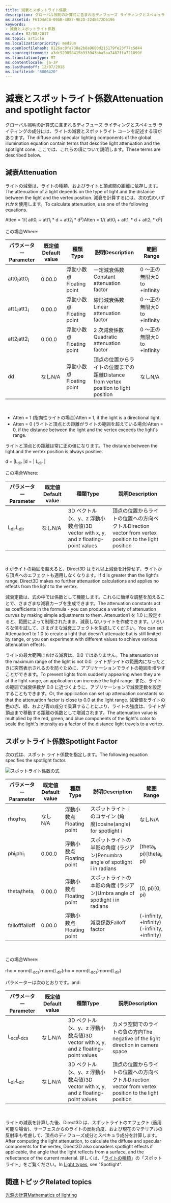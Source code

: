 ```yaml
---
title: 減衰とスポットライト係数
description: グローバル照明の計算式に含まれるディフューズ ライティングとスペキュラ ライティングの成分には、ライトの減衰とスポットライト コーンを記述する項があります。
ms.assetid: F61D4ACB-09AB-4087-9E2D-224E472D6196
keywords:
- 減衰とスポットライト係数
ms.date: 02/08/2017
ms.topic: article
ms.localizationpriority: medium
ms.openlocfilehash: 8126ac8fa738a2b8a9680d215179fe23f77c5d44
ms.sourcegitcommit: a3dc929858415b933943bba5aa7487ffa721899f
ms.translationtype: MT
ms.contentlocale: ja-JP
ms.lasthandoff: 12/07/2018
ms.locfileid: "8806420"
---
```

# <a name="attenuation-and-spotlight-factor"></a><span data-ttu-id="09b4f-104">減衰とスポットライト係数</span><span class="sxs-lookup"><span data-stu-id="09b4f-104">Attenuation and spotlight factor</span></span>


<span data-ttu-id="09b4f-105">グローバル照明の計算式に含まれるディフューズ ライティングとスペキュラ ライティングの成分には、ライトの減衰とスポットライト コーンを記述する項があります。</span><span class="sxs-lookup"><span data-stu-id="09b4f-105">The diffuse and specular lighting components of the global illumination equation contain terms that describe light attenuation and the spotlight cone.</span></span> <span data-ttu-id="09b4f-106">ここでは、これらの項について説明します。</span><span class="sxs-lookup"><span data-stu-id="09b4f-106">These terms are described below.</span></span>

## <a name="span-idattenuationspanspan-idattenuationspanspan-idattenuationspanattenuation"></a><span data-ttu-id="09b4f-107"><span id="Attenuation"></span><span id="attenuation"></span><span id="ATTENUATION"></span>減衰</span><span class="sxs-lookup"><span data-stu-id="09b4f-107"><span id="Attenuation"></span><span id="attenuation"></span><span id="ATTENUATION"></span>Attenuation</span></span>


<span data-ttu-id="09b4f-108">ライトの減衰は、ライトの種類、およびライトと頂点間の距離に依存します。</span><span class="sxs-lookup"><span data-stu-id="09b4f-108">The attenuation of a light depends on the type of light and the distance between the light and the vertex position.</span></span> <span data-ttu-id="09b4f-109">減衰を計算するには、次の式のいずれかを使用します。</span><span class="sxs-lookup"><span data-stu-id="09b4f-109">To calculate attenuation, use one of the following equations.</span></span>

<span data-ttu-id="09b4f-110">Atten = 1/( att0<sub>i</sub> + att1<sub>i</sub> \* d + att2<sub>i</sub> \* d²)</span><span class="sxs-lookup"><span data-stu-id="09b4f-110">Atten = 1/( att0<sub>i</sub> + att1<sub>i</sub> \* d + att2<sub>i</sub> \* d²)</span></span>

<span data-ttu-id="09b4f-111">この場合</span><span class="sxs-lookup"><span data-stu-id="09b4f-111">Where:</span></span>

| <span data-ttu-id="09b4f-112">パラメーター</span><span class="sxs-lookup"><span data-stu-id="09b4f-112">Parameter</span></span>        | <span data-ttu-id="09b4f-113">既定値</span><span class="sxs-lookup"><span data-stu-id="09b4f-113">Default value</span></span> | <span data-ttu-id="09b4f-114">種類</span><span class="sxs-lookup"><span data-stu-id="09b4f-114">Type</span></span>           | <span data-ttu-id="09b4f-115">説明</span><span class="sxs-lookup"><span data-stu-id="09b4f-115">Description</span></span>                                     | <span data-ttu-id="09b4f-116">範囲</span><span class="sxs-lookup"><span data-stu-id="09b4f-116">Range</span></span>          |
|------------------|---------------|----------------|-------------------------------------------------|----------------|
| <span data-ttu-id="09b4f-117">att0<sub>i</sub></span><span class="sxs-lookup"><span data-stu-id="09b4f-117">att0<sub>i</sub></span></span> | <span data-ttu-id="09b4f-118">0.0</span><span class="sxs-lookup"><span data-stu-id="09b4f-118">0.0</span></span>           | <span data-ttu-id="09b4f-119">浮動小数点</span><span class="sxs-lookup"><span data-stu-id="09b4f-119">Floating point</span></span> | <span data-ttu-id="09b4f-120">一定減衰係数</span><span class="sxs-lookup"><span data-stu-id="09b4f-120">Constant attenuation factor</span></span>                     | <span data-ttu-id="09b4f-121">0 ～正の無限大</span><span class="sxs-lookup"><span data-stu-id="09b4f-121">0 to +infinity</span></span> |
| <span data-ttu-id="09b4f-122">att1<sub>i</sub></span><span class="sxs-lookup"><span data-stu-id="09b4f-122">att1<sub>i</sub></span></span> | <span data-ttu-id="09b4f-123">0.0</span><span class="sxs-lookup"><span data-stu-id="09b4f-123">0.0</span></span>           | <span data-ttu-id="09b4f-124">浮動小数点</span><span class="sxs-lookup"><span data-stu-id="09b4f-124">Floating point</span></span> | <span data-ttu-id="09b4f-125">線形減衰係数</span><span class="sxs-lookup"><span data-stu-id="09b4f-125">Linear attenuation factor</span></span>                       | <span data-ttu-id="09b4f-126">0 ～正の無限大</span><span class="sxs-lookup"><span data-stu-id="09b4f-126">0 to +infinity</span></span> |
| <span data-ttu-id="09b4f-127">att2<sub>i</sub></span><span class="sxs-lookup"><span data-stu-id="09b4f-127">att2<sub>i</sub></span></span> | <span data-ttu-id="09b4f-128">0.0</span><span class="sxs-lookup"><span data-stu-id="09b4f-128">0.0</span></span>           | <span data-ttu-id="09b4f-129">浮動小数点</span><span class="sxs-lookup"><span data-stu-id="09b4f-129">Floating point</span></span> | <span data-ttu-id="09b4f-130">2 次減衰係数</span><span class="sxs-lookup"><span data-stu-id="09b4f-130">Quadratic attenuation factor</span></span>                    | <span data-ttu-id="09b4f-131">0 ～正の無限大</span><span class="sxs-lookup"><span data-stu-id="09b4f-131">0 to +infinity</span></span> |
| <span data-ttu-id="09b4f-132">d</span><span class="sxs-lookup"><span data-stu-id="09b4f-132">d</span></span>                | <span data-ttu-id="09b4f-133">なし</span><span class="sxs-lookup"><span data-stu-id="09b4f-133">N/A</span></span>           | <span data-ttu-id="09b4f-134">浮動小数点</span><span class="sxs-lookup"><span data-stu-id="09b4f-134">Floating point</span></span> | <span data-ttu-id="09b4f-135">頂点の位置からライトの位置までの距離</span><span class="sxs-lookup"><span data-stu-id="09b4f-135">Distance from vertex position to light position</span></span> | <span data-ttu-id="09b4f-136">なし</span><span class="sxs-lookup"><span data-stu-id="09b4f-136">N/A</span></span>            |

 

-   <span data-ttu-id="09b4f-137">Atten = 1 (指向性ライトの場合)</span><span class="sxs-lookup"><span data-stu-id="09b4f-137">Atten = 1, if the light is a directional light.</span></span>
-   <span data-ttu-id="09b4f-138">Atten = 0 (ライトと頂点との距離がライトの範囲を超えている場合)</span><span class="sxs-lookup"><span data-stu-id="09b4f-138">Atten = 0, if the distance between the light and the vertex exceeds the light's range.</span></span>

<span data-ttu-id="09b4f-139">ライトと頂点との距離は常に正の値になります。</span><span class="sxs-lookup"><span data-stu-id="09b4f-139">The distance between the light and the vertex position is always positive.</span></span>

<span data-ttu-id="09b4f-140">d = |L<sub>dir</sub> |</span><span class="sxs-lookup"><span data-stu-id="09b4f-140">d = | L<sub>dir</sub> |</span></span>

<span data-ttu-id="09b4f-141">この場合</span><span class="sxs-lookup"><span data-stu-id="09b4f-141">Where:</span></span>

| <span data-ttu-id="09b4f-142">パラメーター</span><span class="sxs-lookup"><span data-stu-id="09b4f-142">Parameter</span></span>       | <span data-ttu-id="09b4f-143">既定値</span><span class="sxs-lookup"><span data-stu-id="09b4f-143">Default value</span></span> | <span data-ttu-id="09b4f-144">種類</span><span class="sxs-lookup"><span data-stu-id="09b4f-144">Type</span></span>                                             | <span data-ttu-id="09b4f-145">説明</span><span class="sxs-lookup"><span data-stu-id="09b4f-145">Description</span></span>                                                 |
|-----------------|---------------|--------------------------------------------------|-------------------------------------------------------------|
| <span data-ttu-id="09b4f-146">L<sub>dir</sub></span><span class="sxs-lookup"><span data-stu-id="09b4f-146">L<sub>dir</sub></span></span> | <span data-ttu-id="09b4f-147">なし</span><span class="sxs-lookup"><span data-stu-id="09b4f-147">N/A</span></span>           | <span data-ttu-id="09b4f-148">3D ベクトル (x、y、z 浮動小数点値)</span><span class="sxs-lookup"><span data-stu-id="09b4f-148">3D vector with x, y, and z floating-point values</span></span> | <span data-ttu-id="09b4f-149">頂点の位置からライトの位置への方向ベクトル</span><span class="sxs-lookup"><span data-stu-id="09b4f-149">Direction vector from vertex position to the light position</span></span> |

 

<span data-ttu-id="09b4f-150">d がライトの範囲を超えると、Direct3D はそれ以上減衰を計算せず、ライトから頂点へのエフェクトも適用しなくなります。</span><span class="sxs-lookup"><span data-stu-id="09b4f-150">If d is greater than the light's range, Direct3D makes no further attenuation calculations and applies no effects from the light to the vertex.</span></span>

<span data-ttu-id="09b4f-151">減衰定数は、式の中では係数として機能します。これらに簡単な調整を加えることで、さまざまな減衰カーブを生成できます。</span><span class="sxs-lookup"><span data-stu-id="09b4f-151">The attenuation constants act as coefficients in the formula - you can produce a variety of attenuation curves by making simple adjustments to them.</span></span> <span data-ttu-id="09b4f-152">Attenuation1 を 1.0 に設定すると、範囲によって制限されたまま、減衰しないライトを作成できます。いろいろな値を試して、さまざまな減衰エフェクトを生成してください。</span><span class="sxs-lookup"><span data-stu-id="09b4f-152">You can set Attenuation1 to 1.0 to create a light that doesn't attenuate but is still limited by range, or you can experiment with different values to achieve various attenuation effects.</span></span>

<span data-ttu-id="09b4f-153">ライトの最大範囲における減衰は、0.0 ではありません。</span><span class="sxs-lookup"><span data-stu-id="09b4f-153">The attenuation at the maximum range of the light is not 0.0.</span></span> <span data-ttu-id="09b4f-154">ライトがライトの範囲内になったときに突然表示されるのを防ぐために、アプリケーションでライトの範囲を増やすことができます。</span><span class="sxs-lookup"><span data-stu-id="09b4f-154">To prevent lights from suddenly appearing when they are at the light range, an application can increase the light range.</span></span> <span data-ttu-id="09b4f-155">また、ライトの範囲で減衰係数が 0.0 に近づくように、アプリケーションで減衰定数を設定することもできます。</span><span class="sxs-lookup"><span data-stu-id="09b4f-155">Or, the application can set up attenuation constants so that the attenuation factor is close to 0.0 at the light range.</span></span> <span data-ttu-id="09b4f-156">減衰値をライトの色の赤、緑、および青の成分で乗算することにより、ライトの強度は、ライトが頂点まで移動する距離の係数として増減されます。</span><span class="sxs-lookup"><span data-stu-id="09b4f-156">The attenuation value is multiplied by the red, green, and blue components of the light's color to scale the light's intensity as a factor of the distance light travels to a vertex.</span></span>

## <a name="span-idspotlight-factorspanspan-idspotlight-factorspanspan-idspotlight-factorspanspotlight-factor"></a><span data-ttu-id="09b4f-157"><span id="Spotlight-Factor"></span><span id="spotlight-factor"></span><span id="SPOTLIGHT-FACTOR"></span>スポットライト係数</span><span class="sxs-lookup"><span data-stu-id="09b4f-157"><span id="Spotlight-Factor"></span><span id="spotlight-factor"></span><span id="SPOTLIGHT-FACTOR"></span>Spotlight Factor</span></span>


<span data-ttu-id="09b4f-158">次の式は、スポット ライト係数を指定します。</span><span class="sxs-lookup"><span data-stu-id="09b4f-158">The following equation specifies the spotlight factor.</span></span>

![スポットライト係数の式](images/dx8light9.png)

| <span data-ttu-id="09b4f-160">パラメーター</span><span class="sxs-lookup"><span data-stu-id="09b4f-160">Parameter</span></span>         | <span data-ttu-id="09b4f-161">既定値</span><span class="sxs-lookup"><span data-stu-id="09b4f-161">Default value</span></span> | <span data-ttu-id="09b4f-162">種類</span><span class="sxs-lookup"><span data-stu-id="09b4f-162">Type</span></span>           | <span data-ttu-id="09b4f-163">説明</span><span class="sxs-lookup"><span data-stu-id="09b4f-163">Description</span></span>                              | <span data-ttu-id="09b4f-164">範囲</span><span class="sxs-lookup"><span data-stu-id="09b4f-164">Range</span></span>                    |
|-------------------|---------------|----------------|------------------------------------------|--------------------------|
| <span data-ttu-id="09b4f-165">rho<sub>i</sub></span><span class="sxs-lookup"><span data-stu-id="09b4f-165">rho<sub>i</sub></span></span>   | <span data-ttu-id="09b4f-166">なし</span><span class="sxs-lookup"><span data-stu-id="09b4f-166">N/A</span></span>           | <span data-ttu-id="09b4f-167">浮動小数点</span><span class="sxs-lookup"><span data-stu-id="09b4f-167">Floating point</span></span> | <span data-ttu-id="09b4f-168">スポットライト i のコサイン (角度)</span><span class="sxs-lookup"><span data-stu-id="09b4f-168">cosine(angle) for spotlight i</span></span>            | <span data-ttu-id="09b4f-169">なし</span><span class="sxs-lookup"><span data-stu-id="09b4f-169">N/A</span></span>                      |
| <span data-ttu-id="09b4f-170">phi<sub>i</sub></span><span class="sxs-lookup"><span data-stu-id="09b4f-170">phi<sub>i</sub></span></span>   | <span data-ttu-id="09b4f-171">0.0</span><span class="sxs-lookup"><span data-stu-id="09b4f-171">0.0</span></span>           | <span data-ttu-id="09b4f-172">浮動小数点</span><span class="sxs-lookup"><span data-stu-id="09b4f-172">Floating point</span></span> | <span data-ttu-id="09b4f-173">スポットライトの半影の角度 (ラジアン)</span><span class="sxs-lookup"><span data-stu-id="09b4f-173">Penumbra angle of spotlight i in radians</span></span> | <span data-ttu-id="09b4f-174">\[theta<sub>i</sub>, pi)</span><span class="sxs-lookup"><span data-stu-id="09b4f-174">\[theta<sub>i</sub>, pi)</span></span> |
| <span data-ttu-id="09b4f-175">theta<sub>i</sub></span><span class="sxs-lookup"><span data-stu-id="09b4f-175">theta<sub>i</sub></span></span> | <span data-ttu-id="09b4f-176">0.0</span><span class="sxs-lookup"><span data-stu-id="09b4f-176">0.0</span></span>           | <span data-ttu-id="09b4f-177">浮動小数点</span><span class="sxs-lookup"><span data-stu-id="09b4f-177">Floating point</span></span> | <span data-ttu-id="09b4f-178">スポットライトの本影の角度 (ラジアン)</span><span class="sxs-lookup"><span data-stu-id="09b4f-178">Umbra angle of spotlight i in radians</span></span>    | <span data-ttu-id="09b4f-179">\[0, pi)</span><span class="sxs-lookup"><span data-stu-id="09b4f-179">\[0, pi)</span></span>                 |
| <span data-ttu-id="09b4f-180">falloff</span><span class="sxs-lookup"><span data-stu-id="09b4f-180">falloff</span></span>           | <span data-ttu-id="09b4f-181">0.0</span><span class="sxs-lookup"><span data-stu-id="09b4f-181">0.0</span></span>           | <span data-ttu-id="09b4f-182">浮動小数点</span><span class="sxs-lookup"><span data-stu-id="09b4f-182">Floating point</span></span> | <span data-ttu-id="09b4f-183">減衰係数</span><span class="sxs-lookup"><span data-stu-id="09b4f-183">Falloff factor</span></span>                           | <span data-ttu-id="09b4f-184">(-infinity, +infinity)</span><span class="sxs-lookup"><span data-stu-id="09b4f-184">(-infinity, +infinity)</span></span>   |

 

<span data-ttu-id="09b4f-185">この場合</span><span class="sxs-lookup"><span data-stu-id="09b4f-185">Where:</span></span>

<span data-ttu-id="09b4f-186">rho = norm(L<sub>dcs</sub>)<sup>.</sup>norm(L<sub>dir</sub>)</span><span class="sxs-lookup"><span data-stu-id="09b4f-186">rho = norm(L<sub>dcs</sub>)<sup>.</sup>norm(L<sub>dir</sub>)</span></span>

<span data-ttu-id="09b4f-187">パラメーターは次のとおりです。</span><span class="sxs-lookup"><span data-stu-id="09b4f-187">and:</span></span>

| <span data-ttu-id="09b4f-188">パラメーター</span><span class="sxs-lookup"><span data-stu-id="09b4f-188">Parameter</span></span>       | <span data-ttu-id="09b4f-189">既定値</span><span class="sxs-lookup"><span data-stu-id="09b4f-189">Default value</span></span> | <span data-ttu-id="09b4f-190">種類</span><span class="sxs-lookup"><span data-stu-id="09b4f-190">Type</span></span>                                             | <span data-ttu-id="09b4f-191">説明</span><span class="sxs-lookup"><span data-stu-id="09b4f-191">Description</span></span>                                                 |
|-----------------|---------------|--------------------------------------------------|-------------------------------------------------------------|
| <span data-ttu-id="09b4f-192">L<sub>dcs</sub></span><span class="sxs-lookup"><span data-stu-id="09b4f-192">L<sub>dcs</sub></span></span> | <span data-ttu-id="09b4f-193">なし</span><span class="sxs-lookup"><span data-stu-id="09b4f-193">N/A</span></span>           | <span data-ttu-id="09b4f-194">3D ベクトル (x、y、z 浮動小数点値)</span><span class="sxs-lookup"><span data-stu-id="09b4f-194">3D vector with x, y, and z floating-point values</span></span> | <span data-ttu-id="09b4f-195">カメラ空間でのライトの負の方向</span><span class="sxs-lookup"><span data-stu-id="09b4f-195">The negative of the light direction in camera space</span></span>         |
| <span data-ttu-id="09b4f-196">L<sub>dir</sub></span><span class="sxs-lookup"><span data-stu-id="09b4f-196">L<sub>dir</sub></span></span> | <span data-ttu-id="09b4f-197">なし</span><span class="sxs-lookup"><span data-stu-id="09b4f-197">N/A</span></span>           | <span data-ttu-id="09b4f-198">3D ベクトル (x、y、z 浮動小数点値)</span><span class="sxs-lookup"><span data-stu-id="09b4f-198">3D vector with x, y, and z floating-point values</span></span> | <span data-ttu-id="09b4f-199">頂点の位置からライトの位置への方向ベクトル</span><span class="sxs-lookup"><span data-stu-id="09b4f-199">Direction vector from vertex position to the light position</span></span> |

 

<span data-ttu-id="09b4f-200">ライトの減衰を計算した後、Direct3D は、スポットライトのエフェクト (適用可能な場合)、サーフェスからのライトの反射角度、および現在のマテリアルの反射率も考慮して、頂点のディフューズ成分とスペキュラ成分を計算します。</span><span class="sxs-lookup"><span data-stu-id="09b4f-200">After computing the light attenuation, to calculate the diffuse and specular components for the vertex, Direct3D also considers spotlight effects if applicable, the angle that the light reflects from a surface, and the reflectance of the current material.</span></span> <span data-ttu-id="09b4f-201">詳しくは、「[ライトの種類](light-types.md)」の「スポットライト」をご覧ください。</span><span class="sxs-lookup"><span data-stu-id="09b4f-201">In [Light types](light-types.md), see "Spotlight".</span></span>

## <a name="span-idrelated-topicsspanrelated-topics"></a><span data-ttu-id="09b4f-202"><span id="related-topics"></span>関連トピック</span><span class="sxs-lookup"><span data-stu-id="09b4f-202"><span id="related-topics"></span>Related topics</span></span>


[<span data-ttu-id="09b4f-203">光源の計算</span><span class="sxs-lookup"><span data-stu-id="09b4f-203">Mathematics of lighting</span></span>](mathematics-of-lighting.md)

 

 




